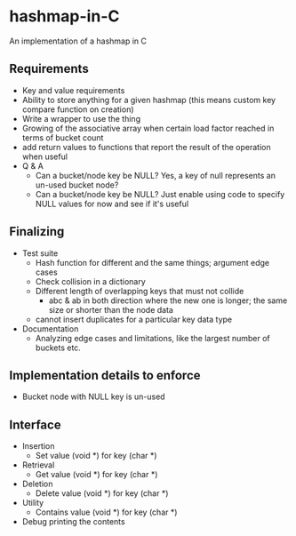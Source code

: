 # hashmap-in-C
 An implementation of a hashmap in C

## Requirements
- Key and value requirements
- Ability to store anything for a given hashmap (this means custom key compare function on creation)
- Write a wrapper to use the thing
- Growing of the associative array when certain load factor reached in terms of bucket count
- add return values to functions that report the result of the operation when useful
- Q & A
  + Can a bucket/node key be NULL?
    Yes, a key of null represents an un-used bucket node?
  + Can a bucket/node key be NULL?
    Just enable using code to specify NULL values for now and see if it's useful

## Finalizing
- Test suite
  + Hash function for different and the same things; argument edge cases
  + Check collision in a dictionary
  + Different length of overlapping keys that must not collide
    - abc & ab
    in both direction where the new one is longer; the same size or shorter than the node data
  + cannot insert duplicates for a particular key data type
- Documentation
  + Analyzing edge cases and limitations, like the largest number of buckets etc.

## Implementation details to enforce
- Bucket node with NULL key is un-used

## Interface
- Insertion
  + Set value (void *) for key (char *)
- Retrieval
  + Get value (void *) for key (char *)
- Deletion
  + Delete value (void *) for key (char *)
- Utility
  + Contains value (void *) for key (char *)
- Debug printing the contents